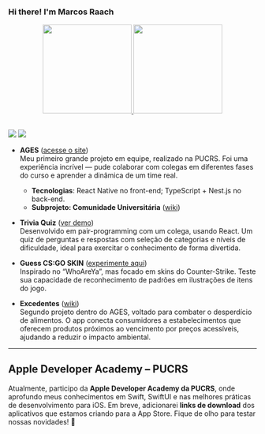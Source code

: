 ### Hi there! I'm Marcos Raach

 <div align="center">
  <a href="https://github.com/MarquIln">
  <img height="180em" src="https://github-readme-stats.vercel.app/api?username=MarquIln&show_icons=true&theme=blue-green&include_all_commits=true&count_private=true"/>
  <img height="180em" src="https://github-readme-stats.vercel.app/api/top-langs/?username=MarquIln&layout=compact&langs_count=7&theme=blue-green"/>
</div>
  
##
  
  <div>
    <a href = "mailto:marcosraach.1@gmail.com"><img src="https://img.shields.io/badge/-Gmail-%23333?style=for-the-badge&logo=gmail&logoColor=white" target="_blank"></a>
    <a href="https://www.linkedin.com/in/marcosraach/" target="_blank"><img src="https://img.shields.io/badge/-LinkedIn-%230077B5?style=for-the-badge&logo=linkedin&logoColor=white" target="_blank"></a> 
  </div>

  
- **AGES** ([acesse o site](https://www.ages.pucrs.br/))  
  Meu primeiro grande projeto em equipe, realizado na PUCRS. Foi uma experiência incrível — pude colaborar com colegas em diferentes fases do curso e aprender a dinâmica de um time real.  
  - **Tecnologias**: React Native no front-end; TypeScript + Nest.js no back-end.  
  - **Subprojeto: Comunidade Universitária** ([wiki](https://tools.ages.pucrs.br/comunidade-universitaria/wiki/-/wikis/home))

- **Trivia Quiz** ([ver demo](https://trivia-quiz-seven.vercel.app/))  
  Desenvolvido em pair-programming com um colega, usando React. Um quiz de perguntas e respostas com seleção de categorias e níveis de dificuldade, ideal para exercitar o conhecimento de forma divertida.

- **Guess CS:GO SKIN** ([experimente aqui](https://guesscskins.netlify.app/))  
  Inspirado no “WhoAreYa”, mas focado em skins do Counter-Strike. Teste sua capacidade de reconhecimento de padrões em ilustrações de itens do jogo.

- **Excedentes** ([wiki](https://tools.ages.pucrs.br/excedentes/wiki/-/wikis/home))  
  Segundo projeto dentro do AGES, voltado para combater o desperdício de alimentos. O app conecta consumidores a estabelecimentos que oferecem produtos próximos ao vencimento por preços acessíveis, ajudando a reduzir o impacto ambiental.

---

## Apple Developer Academy – PUCRS  
Atualmente, participo da **Apple Developer Academy da PUCRS**, onde aprofundo meus conhecimentos em Swift, SwiftUI e nas melhores práticas de desenvolvimento para iOS. Em breve, adicionarei **links de download** dos aplicativos que estamos criando para a App Store. Fique de olho para testar nossas novidades! 🚀  

<!--
**MarquIln/MarquIln** is a ✨ _special_ ✨ repository because its `README.md` (this file) appears on your GitHub profile.

Here are some ideas to get you started:

- 🔭 I’m currently working on ...
- 🌱 I’m currently learning ...
- 👯 I’m looking to collaborate on ...
- 🤔 I’m looking for help with ...
- 💬 Ask me about ...
- 📫 How to reach me: ...
- 😄 Pronouns: ...
- ⚡ Fun fact: ...
-->
